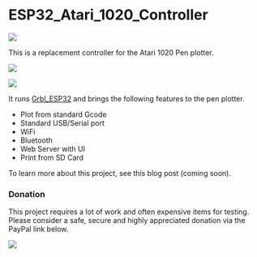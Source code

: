 # ESP32_Atari_1020_Controller

![](http://www.buildlog.net/blog/wp-content/uploads/2019/10/20191020_210337.jpg)

This is a replacement controller for the Atari 1020 Pen plotter.

![](http://www.buildlog.net/blog/wp-content/uploads/2019/09/Atari_1020_plotter.jpg)

![](http://www.buildlog.net/blog/wp-content/uploads/2019/10/bef_aft.jpg)

It runs [Grbl_ESP32](https://github.com/bdring/Grbl_Esp32) and brings the following features to the pen plotter.

- Plot from standard Gcode
- Standard USB/Serial port
- WiFi
- Bluetooth
- Web Server with UI
- Print from SD Card

To learn more about this project, see this blog post (coming soon).

### <a name="donation"></a>Donation

This project requires a lot of work and often expensive items for testing. Please consider a safe, secure and highly appreciated donation via the PayPal link below.

[![](https://www.paypalobjects.com/en_US/i/btn/btn_donateCC_LG.gif)](https://www.paypal.com/cgi-bin/webscr?cmd=_s-xclick&hosted_button_id=TKNJ9Z775VXB2)

